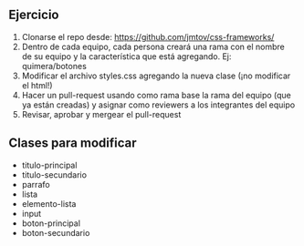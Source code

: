 ## Ejercicio
1. Clonarse el repo desde: https://github.com/jmtov/css-frameworks/
2. Dentro de cada equipo, cada persona creará una rama con el nombre de su equipo y la característica que está agregando. Ej: quimera/botones
3. Modificar el archivo styles.css agregando la nueva clase (¡no modificar el html!)
4. Hacer un pull-request usando como rama base la rama del equipo (que ya están creadas) y asignar como reviewers a los integrantes del equipo
5. Revisar, aprobar y mergear el pull-request

## Clases para modificar

- titulo-principal
- titulo-secundario
- parrafo
- lista
- elemento-lista
- input
- boton-principal
- boton-secundario
